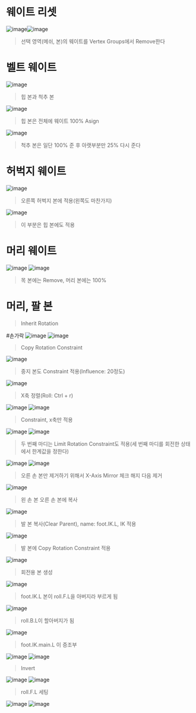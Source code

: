 # 웨이트 리셋
![image](https://user-images.githubusercontent.com/30430227/124885153-f08e8200-e00d-11eb-861b-42ac6af28546.png)![image](https://user-images.githubusercontent.com/30430227/124885360-26336b00-e00e-11eb-9c13-b136bd293870.png)
> 선택 영역(메쉬, 본)의 웨이트를 Vertex Groups에서 Remove한다

# 벨트 웨이트
![image](https://user-images.githubusercontent.com/30430227/124885796-98a44b00-e00e-11eb-9efa-5625f4073dd2.png)
> 힙 본과 척추 본

![image](https://user-images.githubusercontent.com/30430227/124885699-7e6a6d00-e00e-11eb-9e67-e3bfaf9bd540.png)
> 힙 본은 전체에 웨이트 100% Asign

![image](https://user-images.githubusercontent.com/30430227/124885947-c2f60880-e00e-11eb-9249-e0a17b1032e7.png)
> 척추 본은 일단 100% 준 후 아랫부분만 25% 다시 준다

# 허벅지 웨이트
![image](https://user-images.githubusercontent.com/30430227/124886762-870f7300-e00f-11eb-8203-4da4117224a5.png)
> 오른쪽 허벅지 본에 적용(왼쪽도 마찬가지)

![image](https://user-images.githubusercontent.com/30430227/124886997-baea9880-e00f-11eb-8b16-6043e850e03e.png)
>이 부분은 힙 본에도 적용

# 머리 웨이트
![image](https://user-images.githubusercontent.com/30430227/124887289-fd13da00-e00f-11eb-8aa5-e4fe068fd089.png)
![image](https://user-images.githubusercontent.com/30430227/124887339-0ac95f80-e010-11eb-99b2-111281bfc1a3.png)
> 목 본에는 Remove, 머리 본에는 100%

# 머리, 팔 본
>Inherit Rotation

#손가락
![image](https://user-images.githubusercontent.com/30430227/124888545-27b26280-e011-11eb-8aa3-1eb252785c13.png)
![image](https://user-images.githubusercontent.com/30430227/124888878-77912980-e011-11eb-9981-6b041e1d6dbe.png)
> Copy Rotation Constraint
> 
![image](https://user-images.githubusercontent.com/30430227/124889183-bfb04c00-e011-11eb-8d83-e9c6068af17a.png)
> 중지 본도 Constraint 적용(Influence: 20정도)

![image](https://user-images.githubusercontent.com/30430227/124889802-64cb2480-e012-11eb-9482-01e05f7a7732.png)
> X축 정렬(Roll: Ctrl + r)

![image](https://user-images.githubusercontent.com/30430227/124890378-f3d83c80-e012-11eb-8f00-50dd5114e8d0.png)
![image](https://user-images.githubusercontent.com/30430227/124890556-1d916380-e013-11eb-8710-f87e452efe48.png)
> Constraint, x축만 적용 

![image](https://user-images.githubusercontent.com/30430227/124891945-60a00680-e014-11eb-8c75-2fa518ef755a.png)
![image](https://user-images.githubusercontent.com/30430227/124891983-6b5a9b80-e014-11eb-9587-012dbde170e6.png)
>두 번째 마디는 Limit Rotation Constraint도 적용(세 번째 마디를 회전한 상태에서 한계값을 정한다)

![image](https://user-images.githubusercontent.com/30430227/124892652-005d9480-e015-11eb-81a8-0bbad25c1b94.png)
![image](https://user-images.githubusercontent.com/30430227/124892697-0b182980-e015-11eb-809e-933acb0fb1b4.png)
> 오른 손 본만 제거하기 위해서 X-Axis Mirror 체크 해지 다음 제거

![image](https://user-images.githubusercontent.com/30430227/124893164-7661fb80-e015-11eb-8e87-9d87a6c6757b.png)
> 왼 손 본 오른 손 본에 복사

![image](https://user-images.githubusercontent.com/30430227/124895109-369c1380-e017-11eb-91bf-107e679b5b12.png)
> 발 본 복사(Clear Parent), name: foot.IK.L, IK 적용

![image](https://user-images.githubusercontent.com/30430227/124895717-c17d0e00-e017-11eb-810e-acaf9218b5d6.png)
>발 본에 Copy Rotation Constraint 적용

![image](https://user-images.githubusercontent.com/30430227/124897121-f50c6800-e018-11eb-9642-c277a22d457c.png)
>회전용 본 생성

![image](https://user-images.githubusercontent.com/30430227/124897279-1ec58f00-e019-11eb-92fb-c6e9bcd256d9.png)
>foot.IK.L 본이 roll.F.L을 아버지라 부르게 됨

![image](https://user-images.githubusercontent.com/30430227/124897645-7663fa80-e019-11eb-86bb-811cc8ad28a8.png)
>roll.B.L이 할아버지가 됨

![image](https://user-images.githubusercontent.com/30430227/124899128-c7c0b980-e01a-11eb-9449-931f9a3d8308.png)
>foot.IK.main.L 이 증조부

![image](https://user-images.githubusercontent.com/30430227/124919442-3dd01b00-e031-11eb-9daf-4b47a860d92e.png)
![image](https://user-images.githubusercontent.com/30430227/124919468-46285600-e031-11eb-9b59-e656fa2e5f2d.png)
> Invert
> 
![image](https://user-images.githubusercontent.com/30430227/124900311-ea070700-e01b-11eb-941f-f8f8c6f380fa.png)
![image](https://user-images.githubusercontent.com/30430227/124919651-6eb05000-e031-11eb-81e0-93a58536077f.png)
> roll.F.L 세팅

![image](https://user-images.githubusercontent.com/30430227/124918228-c483f880-e02f-11eb-8863-57d6de374c08.png)
![image](https://user-images.githubusercontent.com/30430227/124918260-ce0d6080-e02f-11eb-813a-3c9ec2e2ae10.png)



